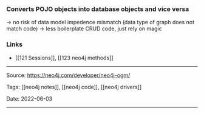 ### Converts POJO objects into database objects and vice versa
-> no risk of data model impedence mismatch (data type of graph does not match code)
-> less boilerplate CRUD code, just rely on magic


### Links
- [[121 Sessions]], [[123 neo4j methods]]

---

Source: https://neo4j.com/developer/neo4j-ogm/

Tags: [[neo4j notes]], [[neo4j code]], [[neo4j drivers]]

Date: 2022-06-03

---
